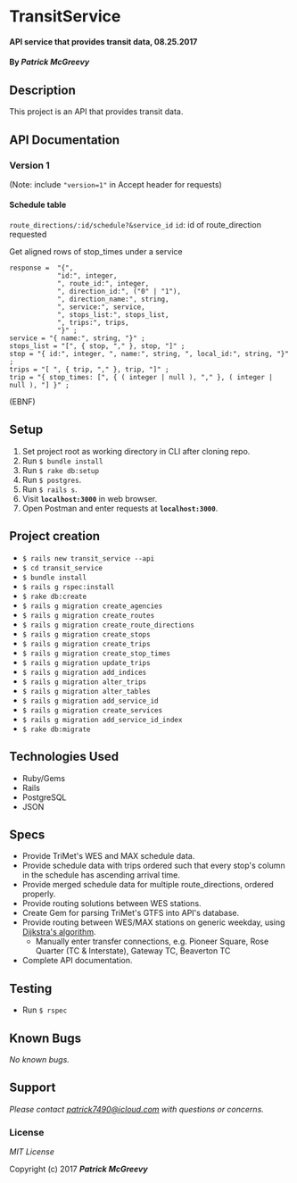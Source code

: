 # TransitService

#### API service that provides transit data, 08.25.2017

#### By _**Patrick McGreevy**_

## Description
This project is an API that provides transit data.

## API Documentation
### Version 1
(Note: include `"version=1"` in Accept header for requests)

#### Schedule table
`route_directions/:id/schedule?&service_id`
`id`: id of route_direction requested

Get aligned rows of stop_times under a service

```
response =  "{",
            "id:", integer,
            ", route_id:", integer,
            ", direction_id:", ("0" | "1"),
            ", direction_name:", string,
            ", service:", service,
            ", stops_list:", stops_list,
            ", trips:", trips,
            "}" ;
service = "{ name:", string, "}" ;
stops_list = "[", { stop, "," }, stop, "]" ;
stop = "{ id:", integer, ", name:", string, ", local_id:", string, "}" ;
trips = "[ ", { trip, "," }, trip, "]" ;
trip = "{ stop_times: [", { ( integer | null ), "," }, ( integer | null ), "] }" ;
```
(EBNF)


## Setup
1. Set project root as working directory in CLI after cloning repo.
2. Run `$ bundle install`
3. Run `$ rake db:setup`
4. Run `$ postgres`.
5. Run `$ rails s`.
6. Visit **`localhost:3000`**  in web browser.
7. Open Postman and enter requests at **`localhost:3000`**.


## Project creation

* `$ rails new transit_service --api`
* `$ cd transit_service`
* `$ bundle install`
* `$ rails g rspec:install`
* `$ rake db:create`
* `$ rails g migration create_agencies`
* `$ rails g migration create_routes`
* `$ rails g migration create_route_directions`
* `$ rails g migration create_stops`
* `$ rails g migration create_trips`
* `$ rails g migration create_stop_times`
* `$ rails g migration update_trips`
* `$ rails g migration add_indices`
* `$ rails g migration alter_trips`
* `$ rails g migration alter_tables`
* `$ rails g migration add_service_id`
* `$ rails g migration create_services`
* `$ rails g migration add_service_id_index`
* `$ rake db:migrate`



## Technologies Used

* Ruby/Gems
* Rails
* PostgreSQL
* JSON


## Specs

* Provide TriMet's WES and MAX schedule data.
* Provide schedule data with trips ordered such that every stop's column in the schedule has ascending arrival time.
* Provide merged schedule data for multiple route_directions, ordered properly.
* Provide routing solutions between WES stations.
* Create Gem for parsing TriMet's GTFS into API's database.
* Provide routing between WES/MAX stations on generic weekday, using [Dijkstra's algorithm](https://en.wikipedia.org/wiki/Dijkstra%27s_algorithm).
  * Manually enter transfer connections, e.g. Pioneer Square, Rose Quarter (TC & Interstate), Gateway TC, Beaverton TC
* Complete API documentation.



## Testing

* Run `$ rspec`


## Known Bugs

_No known bugs._

## Support
_Please contact patrick7490@icloud.com with questions or concerns._


### License

*MIT License*

Copyright (c) 2017 _**Patrick McGreevy**_
